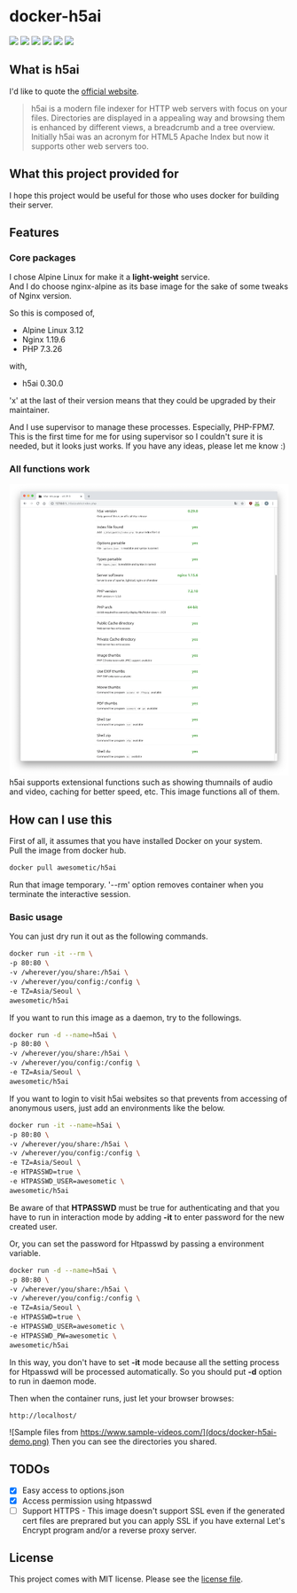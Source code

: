 # docker-h5ai

![](https://img.shields.io/docker/automated/awesometic/h5ai)
![](https://img.shields.io/docker/build/awesometic/h5ai)
![](https://img.shields.io/microbadger/image-size/awesometic/h5ai)
![](https://img.shields.io/microbadger/layers/awesometic/h5ai)
![](https://img.shields.io/docker/pulls/awesometic/h5ai)
![](https://img.shields.io/docker/stars/awesometic/h5ai)


## What is h5ai

I'd like to quote the [official website](https://larsjung.de/h5ai/).  
> h5ai is a modern file indexer for HTTP web servers with focus on your files. Directories are displayed in a appealing way and browsing them is enhanced by different views, a breadcrumb and a tree overview. Initially h5ai was an acronym for HTML5 Apache Index but now it supports other web servers too.

## What this project provided for

I hope this project would be useful for those who uses docker for building their server.  

## Features

### Core packages

I chose Alpine Linux for make it a **light-weight** service.  
And I do choose nginx-alpine as its base image for the sake of some tweaks of Nginx version.  

So this is composed of,

* Alpine Linux 3.12
* Nginx 1.19.6
* PHP 7.3.26

with,

* h5ai 0.30.0

'x' at the last of their version means that they could be upgraded by their maintainer.  

And I use supervisor to manage these processes. Especially, PHP-FPM7.  
This is the first time for me for using supervisor so I couldn't sure it is needed, but it looks just works. If you have any ideas, please let me know :)  

### All functions work

![all functions work](docs/docker-h5ai-functions.png)
h5ai supports extensional functions such as showing thumnails of audio and video, caching for better speed, etc. This image functions all of them.

## How can I use this

First of all, it assumes that you have installed Docker on your system.  
Pull the image from docker hub.

```bash
docker pull awesometic/h5ai
```

Run that image temporary. '--rm' option removes container when you terminate the interactive session.

### Basic usage

You can just dry run it out as the following commands.

```bash
docker run -it --rm \
-p 80:80 \
-v /wherever/you/share:/h5ai \
-v /wherever/you/config:/config \
-e TZ=Asia/Seoul \
awesometic/h5ai
```

If you want to run this image as a daemon, try to the followings.

```bash
docker run -d --name=h5ai \
-p 80:80 \
-v /wherever/you/share:/h5ai \
-v /wherever/you/config:/config \
-e TZ=Asia/Seoul \
awesometic/h5ai
```

If you want to login to visit h5ai websites so that prevents from accessing of anonymous users, just add an environments like the below.

```bash
docker run -it --name=h5ai \
-p 80:80 \
-v /wherever/you/share:/h5ai \
-v /wherever/you/config:/config \
-e TZ=Asia/Seoul \
-e HTPASSWD=true \
-e HTPASSWD_USER=awesometic \
awesometic/h5ai
```

Be aware of that **HTPASSWD** must be true for authenticating and that you have to run in interaction mode by adding **-it** to enter password for the new created user.

Or, you can set the password for Htpasswd by passing a environment variable.

```bash
docker run -d --name=h5ai \
-p 80:80 \
-v /wherever/you/share:/h5ai \
-v /wherever/you/config:/config \
-e TZ=Asia/Seoul \
-e HTPASSWD=true \
-e HTPASSWD_USER=awesometic \
-e HTPASSWD_PW=awesometic \
awesometic/h5ai
```

In this way, you don't have to set **-it** mode because all the setting process for Htpasswd will be processed automatically. So you should put **-d** option to run in daemon mode.

Then when the container runs, just let your browser browses:

``` http
http://localhost/
```

![Sample files from https://www.sample-videos.com/](docs/docker-h5ai-demo.png)
Then you can see the directories you shared.

## TODOs

* [x] Easy access to options.json
* [x] Access permission using htpasswd
* [ ] Support HTTPS - This image doesn't support SSL even if the generated cert files are preprared but you can apply SSL if you have external Let's Encrypt program and/or a reverse proxy server.

## License

This project comes with MIT license. Please see the [license file](LICENSE).  
